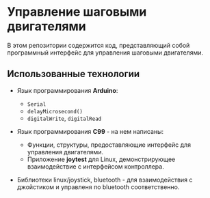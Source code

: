 # Управление шаговыми двигателями

В этом репозитории содержится код, представляющий собой программный интерфейс для управления шаговыми двигателями.

## Использованные технологии

+ Язык программирования __Arduino__:
    - ``Serial``
    - ``delayMicrosecond()``
    - ``digitalWrite``, ``digitalRead``

+ Язык программирования __C99__ - на нем написаны:
    - Функции, структуры, предоставляющие интерфейс для управления двигателями.
    - Приложение __joytest__ для Linux, демонстрирующее взаимодействие с интерфейсом контроллера.

+ Библиотеки linux/joystick, bluetooth - для взаимодействия с джойстиком и управленя по bluetooth соответственно.  
 

